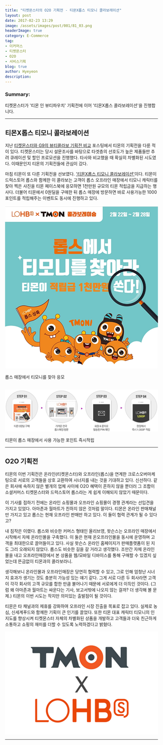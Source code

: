 ```yaml
---
title: "티켓몬스터의 O2O 기획전 - 티몬X롭스 티모니 콜라보레이션"
layout: post
date: 2017-02-23 13:29
image: /assets/images/post/001/81_03.png
headerImage: true
category: E-Commerce
tag:
- 이커머스
- 티켓몬스터
- O2O
- 서비스기획
blog: true
author: Hyeyeon
description:
---
```


### Summary:

티켓몬스터가 '티몬 인 뷰티파우치' 기획전에 이어 '티몬X롭스 콜라보레이션'을 진행합니다.

---

## 티몬X롭스 티모니 콜라보레이션

지난 [티켓몬스터와 G9의 뷰티콜라보 기획전 비교](https://imyeonn.github.io/e-commerce/77/) 포스팅에서 티몬의 기획전을 다룬 적이 있다. 티켓몬스터는 당시 설문조사를 바탕으로 타겟층의 선호도가 높은 제품들만 추려 큐레이션 및 할인 프로모션을 진행했다. 타사와 비교했을 때 확실히 차별화된 시도였다. 이때문인지 티몬의 기획전들에 관심이 갔다.

마침 티몬이 또 다른 기획전을 선보였다. ['티몬X롭스 티모니 콜라보레이션'](http://www.ticketmonster.co.kr/deal/507038830)이다. 티몬이 드럭스토어 롭스와 함께한 이 콜라보는 고객이 롭스 오프라인 매장에서 티모니 캐릭터를 찾아 찍은 사진을 티몬 페이스북에 응모하면 1천만원 규모의 티몬 적립금을 지급하는 행사다. 더불어 티몬에서 0원딜을 구매한 뒤 롭스 매장에 방문하면 바로 사용가능한 1000포인트를 적립해주는 이벤트도 동시에 진행하고 있다.

![pic1](/assets/images/post/001/81_01.jpg)
<figcaption class="caption">롭스 매장에서 티모니를 찾아 응모</figcaption>

<br>

![pic2](/assets/images/post/001/81_02.jpg)
<figcaption class="caption">티몬이 롭스 매장에서 사용 가능한 포인트 즉시적립</figcaption>

---

## O2O 기획전

티몬의 이번 기획전은 온라인(티켓몬스터)와 오프라인(롭스)을 연계한 크로스오버마케팅으로 서로의 고객들을 상호 교환하여 시너지를 내는 것을 기대하고 있다. 신선하다. 같은 회사에 속하지 않은 별개의 업체 사이에 O2O 혜택이 흔하지 않을 뿐더러 그 조합이 소셜커머스 티켓몬스터와 드럭스토어 롭스라는 게 쉽게 이해되지 않았기 때문이다.

이 기사를 접하기 전에는 온라인 쇼핑몰과 오프라인 쇼핑몰이 경쟁 관계라는 선입견을 가지고 있었다. 아마존과 월마트가 친하지 않은 것처럼 말이다. 티몬은 온라인 판매채널만 가지고 있고 롭스는 현재 오프라인 판매만 하고 있다. 이 둘이 협력 관계가 될 수 있다고?

내 짐작은 이랬다. 롭스와 비슷한 커머스 형태인 올리브영, 왓슨스는 오프라인 매장에서 시작해서 자체 온라인몰을 구축했다. 이 둘은 현재 온오프라인몰을 동시에 운영하며 고객을 최대한으로 끌어들이고 있다. 사실 왓슨스 온라인 홈페이지가 판매플랫폼이 된 지도 그리 오래되지 않았다. 롭스도 비슷한 길을 갈 거라고 생각했다. 조만간 자체 온라인몰을 내고 오프라인매장에서 본 상품을 웹/모바일 디바이스를 통해 구매할 수 있겠지 싶었는데 뜬금없이 티몬과의 콜라보라니.

생각해보니 온라인몰과 오프라인매장은 당연히 협력할 수 있고, 그로 인해 엄청난 시너지 효과가 생기는 것도 충분히 가능성 있는 얘기 같다. 그게 서로 다른 두 회사라면 고객이 각각 회사의 고객 규모를 합한 만큼 불어나기 때문에 서로에게 더 이득인 것이다. (그럼 왜 아마존과 월마트는 싸운다는 기사, 보고서밖에 나오지 않는 걸까? 더 생각해 볼 문제.) 티몬의 이번 시도는 작지만 의미있는 출발점이 될 것이다.

티몬은 타 채널과의 제휴를 강화하여 오프라인 시장 진출을 목표로 잡고 있다. 실제로 농심, 신세계푸드와 함께한 기획이 큰 인기를 끌었다. 또한 티몬 대표 캐릭터 티모니의 인지도를 향상시켜 티켓몬스터 자체의 차별화된 상품을 개발하고 고객들과 더욱 친근하게 소통하고 쇼핑의 재미를 더할 수 있도록 노력하겠다고 밝혔다.

![pic3](/assets/images/post/001/81_03.png)

---
